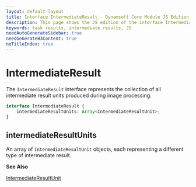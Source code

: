 ```yaml
---
layout: default-layout
title: Interface IntermediateResult - Dynamsoft Core Module JS Edition API Reference
description: This page shows the JS edition of the interface IntermediateResult in Dynamsoft Core Module.
keywords: task results, intermediate results, JS
needAutoGenerateSidebar: true
needGenerateH3Content: true
noTitleIndex: true
---
```


# IntermediateResult

The `IntermediateResult` interface represents the collection of all intermediate result units produced during image processing.

```typescript
interface IntermediateResult {
    intermediateResultUnits: Array<IntermediateResultUnit>;
}
```

## intermediateResultUnits

An array of `IntermediateResultUnit` objects, each representing a different type of intermediate result.

**See Also**

[IntermediateResultUnit](./intermediate-result-unit.md)
